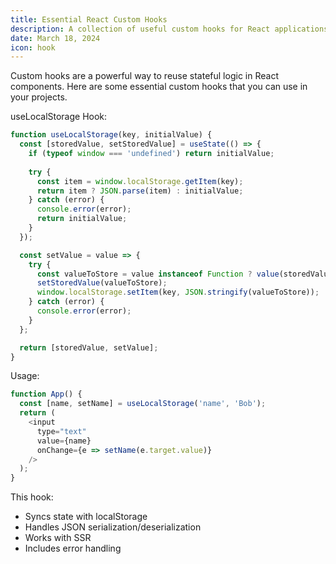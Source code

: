 ```yaml
---
title: Essential React Custom Hooks
description: A collection of useful custom hooks for React applications.
date: March 18, 2024
icon: hook
---
```


Custom hooks are a powerful way to reuse stateful logic in React components. Here are some essential custom hooks that you can use in your projects.

useLocalStorage Hook:
```javascript
function useLocalStorage(key, initialValue) {
  const [storedValue, setStoredValue] = useState(() => {
    if (typeof window === 'undefined') return initialValue;
    
    try {
      const item = window.localStorage.getItem(key);
      return item ? JSON.parse(item) : initialValue;
    } catch (error) {
      console.error(error);
      return initialValue;
    }
  });

  const setValue = value => {
    try {
      const valueToStore = value instanceof Function ? value(storedValue) : value;
      setStoredValue(valueToStore);
      window.localStorage.setItem(key, JSON.stringify(valueToStore));
    } catch (error) {
      console.error(error);
    }
  };

  return [storedValue, setValue];
}
```

Usage:
```javascript
function App() {
  const [name, setName] = useLocalStorage('name', 'Bob');
  return (
    <input
      type="text"
      value={name}
      onChange={e => setName(e.target.value)}
    />
  );
}
```

This hook:
- Syncs state with localStorage
- Handles JSON serialization/deserialization
- Works with SSR
- Includes error handling 